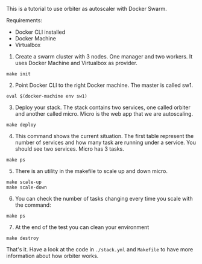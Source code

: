 This is a tutorial to use orbiter as autoscaler with Docker Swarm.

Requirements:

* Docker CLI installed
* Docker Machine
* Virtualbox

1. Create a swarm cluster with 3 nodes. One manager and two workers. It uses
   Docker Machine and Virtualbox as provider.
```
make init
```

2. Point Docker CLI to the right Docker machine. The master is called sw1.

```
eval $(docker-machine env sw1)
```

3. Deploy your stack. The stack contains two services, one called orbiter and
   another called micro. Micro is the web app that we are autoscaling.

```
make deploy
```

4. This command shows the current situation. The first table represent the
   number of services and how many task are running under a service. You should
   see two services. Micro has 3 tasks.

```
make ps
```

5. There is an utility in the makefile to scale up and down micro.

```
make scale-up
make scale-down
```

6. You can check the number of tasks changing every time you scale with the
   command:

```
make ps
```

7. At the end of the test you can clean your environment

```
make destroy
```

That's it. Have a look at the code in `./stack.yml` and `Makefile` to have more
information about how orbiter works.
